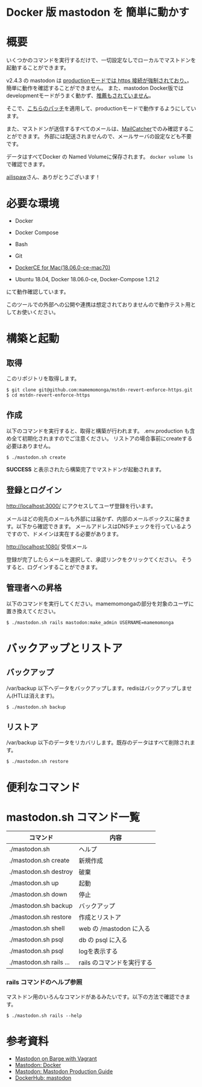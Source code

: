 # Docker 版 mastodon を 簡単に動かす

# 概要

いくつかのコマンドを実行するだけで、一切設定なしでローカルでマストドンを起動することができます。

v2.4.3 の mastodon は [productionモードでは https 接続が強制されており、](https://github.com/tootsuite/mastodon/blob/v2.4.3/.env.production.sample#L22)。簡単に動作を確認することができません。
また、mastodon Docker版では developmentモードがうまく動かず、[推薦もされていません](https://github.com/tootsuite/documentation/blob/master/Running-Mastodon/Development-guide.md)。

そこで、[こちらのパッチ](https://github.com/ailispaw/mastodon-barge/tree/master/patches)を適用して、productionモードで動作するようにしています。

また、マストドンが送信するすべてのメールは、[MailCatcher](https://mailcatcher.me)でのみ確認することができます。
外部には配送されませんので、メールサーバの設定なども不要です。

データはすべてDocker の Named Volumeに保存されます。 `docker volume ls` で確認できます。

[ailispaw](https://github.com/ailispaw)さん、ありがとうございます！

# 必要な環境

* Docker
* Docker Compose
* Bash
* Git

* [DockerCE for Mac(18.06.0-ce-mac70)](https://store.docker.com/editions/community/docker-ce-desktop-mac)
* Ubuntu 18.04, Docker 18.06.0-ce, Docker-Compose 1.21.2

にて動作確認しています。

このツールでの外部への公開や連携は想定されておりませんので動作テスト用としてお使いください。

# 構築と起動

## 取得

このリポジトリを取得します。

	$ git clone git@github.com:mamemomonga/mstdn-revert-enforce-https.git
	$ cd mstdn-revert-enforce-https

## 作成

以下のコマンドを実行すると、取得と構築が行われます。
.env.production も含め全て初期化されますのでご注意ください。
リストアの場合事前にcreateする必要はありません。

	$ ./mastodon.sh create

**SUCCESS** と表示されたら構築完了でマストドンが起動されます。

## 登録とログイン

[http://localhost:3000/](http://localhost:3000/) にアクセスしてユーザ登録を行います。

メールはどの宛先のメールも外部には届かず、内部のメールボックスに届きます。以下から確認できます。
メールアドレスはDNSチェックを行っているようですので、ドメインは実在する必要があります。

[http://localhost:1080/](http://localhost:1080/) 受信メール


登録が完了したらメールを選択して、承認リンクをクリックてください。
そうすると、ログインすることができます。

## 管理者への昇格

以下のコマンドを実行してください。mamemomongaの部分を対象のユーザに置き換えてください。

	$ ./mastodon.sh rails mastodon:make_admin USERNAME=mamemomonga


# バックアップとリストア

## バックアップ

/var/backup 以下へデータをバックアップします。redisはバックアップしません(HTLは消えます)。

	$ ./mastodon.sh backup

## リストア

/var/backup 以下のデータをリカバリします。既存のデータはすべて削除されます。

	$ ./mastodon.sh restore

# 便利なコマンド

# mastodon.sh コマンド一覧


 コマンド              | 内容
-----------------------|----------
 ./mastodon.sh         | ヘルプ
 ./mastodon.sh create  | 新規作成 
 ./mastodon.sh destroy | 破棄
 ./mastodon.sh up      | 起動
 ./mastodon.sh down    | 停止
 ./mastodon.sh backup  | バックアップ
 ./mastodon.sh restore | 作成とリストア
 ./mastodon.sh shell   | web の /mastodon に入る
 ./mastodon.sh psql    | db の psql に入る
 ./mastodon.sh psql    | logを表示する
 ./mastodon.sh rails ...  | rails のコマンドを実行する

### rails コマンドのヘルプ参照

マストドン用のいろんなコマンドがあるみたいです。以下の方法で確認できます。

	$ ./mastodon.sh rails --help

# 参考資料

* [Mastodon on Barge with Vagrant](https://github.com/ailispaw/mastodon-barge)
* [Mastodon: Docker](https://github.com/tootsuite/documentation/blob/master/Running-Mastodon/Docker-Guide.md)
* [Mastodon: Mastodon Production Guide](https://github.com/tootsuite/documentation/blob/master/Running-Mastodon/Production-guide.md)
* [DockerHub: mastodon](https://hub.docker.com/r/gargron/mastodon/)


